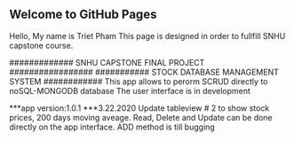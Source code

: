 ## Welcome to GitHub Pages

Hello, My name is Triet Pham
This page is designed in order to fullfill SNHU capstone course.

############# SNHU CAPSTONE FINAL PROJECT #################
########### STOCK DATABASE MANAGEMENT SYSTEM ############
This app allows to perorm SCRUD directly to noSQL-MONGODB database
The user interface is in development

***app version:1.0.1
  ***3.22.2020
  Update tableview # 2 to show stock prices, 200 days moving aveage.
  Read, Delete and Update can be done directly on the app interface.
  ADD method is till bugging
